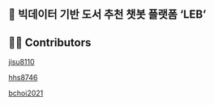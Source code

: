 ## 🍊 빅데이터 기반 도서 추천 챗봇 플랫폼 ‘LEB’ 

## 🙋‍♀️ Contributors
[jisu8110](https://github.com/jisu8110) 

[hhs8746](https://github.com/hhs8746)

[bchoi2021](https://github.com/bchoi2021)
